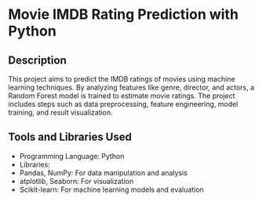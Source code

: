 # Movie IMDB Rating Prediction with Python
## Description
This project aims to predict the IMDB ratings of movies using machine learning techniques. By analyzing features like genre, director, and actors, a Random Forest model is trained to estimate movie ratings. The project includes steps such as data preprocessing, feature engineering, model training, and result visualization.

## Tools and Libraries Used
- Programming Language: Python
- Libraries:
- Pandas, NumPy: For data manipulation and analysis
- atplotlib, Seaborn: For visualization
- Scikit-learn: For machine learning models and evaluation

